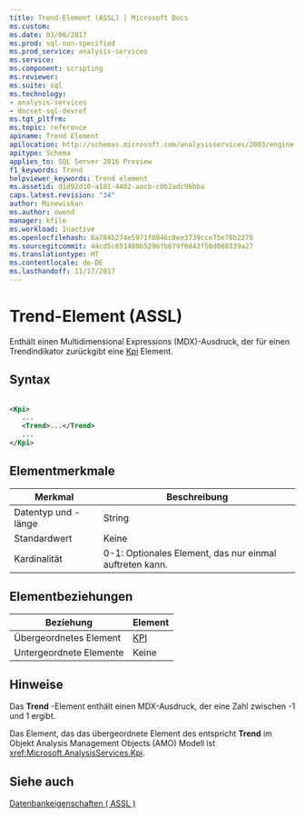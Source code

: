 ```yaml
---
title: Trend-Element (ASSL) | Microsoft Docs
ms.custom: 
ms.date: 03/06/2017
ms.prod: sql-non-specified
ms.prod_service: analysis-services
ms.service: 
ms.component: scripting
ms.reviewer: 
ms.suite: sql
ms.technology:
- analysis-services
- docset-sql-devref
ms.tgt_pltfrm: 
ms.topic: reference
apiname: Trend Element
apilocation: http://schemas.microsoft.com/analysisservices/2003/engine
apitype: Schema
applies_to: SQL Server 2016 Preview
f1_keywords: Trend
helpviewer_keywords: Trend element
ms.assetid: d1d92d10-a181-4402-aacb-c0b2adc96bba
caps.latest.revision: "34"
author: Minewiskan
ms.author: owend
manager: kfile
ms.workload: Inactive
ms.openlocfilehash: 6a784b274e5971f0846c0ee3739cce75e70b2276
ms.sourcegitcommit: 44cd5c651488b5296fb679f6d43f50d068339a27
ms.translationtype: HT
ms.contentlocale: de-DE
ms.lasthandoff: 11/17/2017
---
```

# <a name="trend-element-assl"></a>Trend-Element (ASSL)
  Enthält einen Multidimensional Expressions (MDX)-Ausdruck, der für einen Trendindikator zurückgibt eine [Kpi](../../../analysis-services/scripting/objects/kpi-element-assl.md) Element.  
  
## <a name="syntax"></a>Syntax  
  
```xml  
  
<Kpi>  
   ...  
   <Trend>...</Trend>  
   ...  
</Kpi>  
```  
  
## <a name="element-characteristics"></a>Elementmerkmale  
  
|Merkmal|Beschreibung|  
|--------------------|-----------------|  
|Datentyp und -länge|String|  
|Standardwert|Keine|  
|Kardinalität|0-1: Optionales Element, das nur einmal auftreten kann.|  
  
## <a name="element-relationships"></a>Elementbeziehungen  
  
|Beziehung|Element|  
|------------------|-------------|  
|Übergeordnetes Element|[KPI](../../../analysis-services/scripting/objects/kpi-element-assl.md)|  
|Untergeordnete Elemente|Keine|  
  
## <a name="remarks"></a>Hinweise  
 Das **Trend** -Element enthält einen MDX-Ausdruck, der eine Zahl zwischen -1 und 1 ergibt.  
  
 Das Element, das das übergeordnete Element des entspricht **Trend** im Objekt Analysis Management Objects (AMO) Modell ist <xref:Microsoft.AnalysisServices.Kpi>.  
  
## <a name="see-also"></a>Siehe auch  
 [Datenbankeigenschaften &#40; ASSL &#41;](../../../analysis-services/scripting/properties/properties-assl.md)  
  
  
